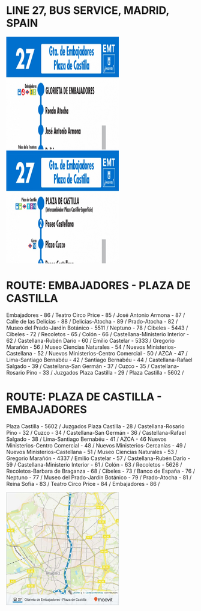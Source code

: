 # LINE 27, BUS SERVICE, MADRID, SPAIN

 <img src="docs/horario-ida-linea-27-autobuses-emt-web.jpg" width="300" height="300" >  <img src="docs/horario-vuelta-linea-27-autobuses-emt-web.jpg" width="300" height="300" > 


# ROUTE: EMBAJADORES - PLAZA DE CASTILLA 
Embajadores - 86 /
Teatro Circo Price - 85 /
José Antonio Armona - 87 /
Calle de las Delicias - 88 /
Delicias-Atocha - 89 /
Prado-Atocha - 82 /
Museo del Prado-Jardín Botánico - 5511 /
Neptuno - 78 /
Cibeles - 5443 /
Cibeles - 72 /
Recoletos - 65 /
Colón - 66 /
Castellana-Ministerio Interior - 62 /
Castellana-Rubén Darío - 60 /
Emilio Castelar - 5333 /
Gregorio Marañón - 56 /
Museo Ciencias Naturales - 54 /
Nuevos Ministerios-Castellana - 52 /
Nuevos Ministerios-Centro Comercial - 50 /
AZCA - 47 /
Lima-Santiago Bernabéu - 42 /
Santiago Bernabéu - 44 /
Castellana-Rafael Salgado - 39 /
Castellana-San Germán - 37 /
Cuzco - 35 /
Castellana-Rosario Pino - 33 /
Juzgados Plaza Castilla - 29 /
Plaza Castilla - 5602 /

# ROUTE: PLAZA DE CASTILLA - EMBAJADORES

Plaza Castilla - 5602 /
Juzgados Plaza Castilla - 28 /
Castellana-Rosario Pino - 32 /
Cuzco - 34 /
Castellana-San Germán - 36 /
Castellana-Rafael Salgado - 38 /
Lima-Santiago Bernabéu - 41 /
AZCA - 46
Nuevos Ministerios-Centro Comercial - 48 /
Nuevos Ministerios-Cercanías - 49 /
Nuevos Ministerios-Castellana - 51 /
Museo Ciencias Naturales - 53 /
Gregorio Marañón - 4337 /
Emilio Castelar - 57 /
Castellana-Rubén Darío - 59 /
Castellana-Ministerio Interior - 61 /
Colón - 63 /
Recoletos - 5626 /
Recoletos-Barbara de Braganza - 68 /
Cibeles - 73 /
Banco de España - 76 /
Neptuno - 77 /
Museo del Prado-Jardín Botánico - 79 /
Prado-Atocha - 81 /
Reina Sofía - 83 /
Teatro Circo Price - 84 /
Embajadores - 86 /


<img src="docs/EMT_Plaza_Castilla.jpg" width="300" height="300" >
